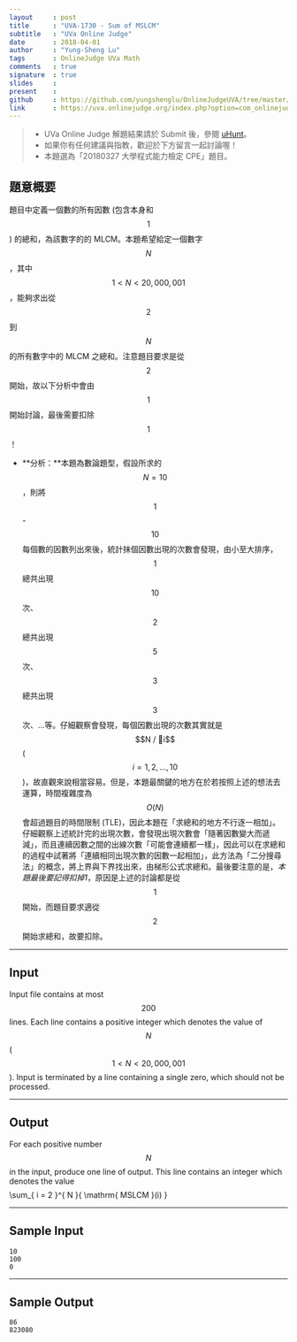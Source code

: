 ```yaml
---
layout     : post
title      : "UVA-1730 - Sum of MSLCM"
subtitle   : "UVa Online Judge"
date       : 2018-04-01
author     : "Yung-Sheng Lu"
tags       : OnlineJudge UVa Math
comments   : true
signature  : true
slides     : 
present    :
github     : https://github.com/yungshenglu/OnlineJudgeUVA/tree/master/UVA-1730
link       : https://uva.onlinejudge.org/index.php?option=com_onlinejudge&Itemid=8&page=show_problem&category=&problem=4926&mosmsg=Submission+received+with+ID+21077134
---
```


> * UVa Online Judge 解題結果請於 Submit 後，參閱 [uHunt](https://uhunt.onlinejudge.org/)。
> * 如果你有任何建議與指教，歡迎於下方留言一起討論喔！
> * 本題選為「20180327 大學程式能力檢定 CPE」題目。

## 題意概要

題目中定義一個數的所有因數 (包含本身和 $$1$$) 的總和，為該數字的的 MLCM。本題希望給定一個數字 $$N$$，其中 $$1 < N < 20,000,001$$，能夠求出從 $$2$$ 到 $$N$$ 的所有數字中的 MLCM 之總和。注意題目要求是從 $$2$$ 開始，故以下分析中會由 $$1$$ 開始討論，最後需要扣除 $$1$$！

* **分析：**本題為數論題型，假設所求的 $$N = 10$$，則將 $$1$$ - $$10$$ 每個數的因數列出來後，統計抹個因數出現的次數會發現，由小至大排序，$$1$$ 總共出現 $$10$$ 次、$$2$$ 總共出現 $$5$$ 次、$$3$$ 總共出現 $$3$$ 次、...等。仔細觀察會發現，每個因數出現的次數其實就是 $$N / i$$ ($$i = 1, 2, ..., 10$$)，故直觀來說相當容易。但是，本題最關鍵的地方在於若按照上述的想法去運算，時間複雜度為 $$O(N)$$ 會超過題目的時間限制 (TLE)，因此本題在「求總和的地方不行逐一相加」。仔細觀察上述統計完的出現次數，會發現出現次數會「隨著因數變大而遞減」，而且連續因數之間的出線次數「可能會連續都一樣」，因此可以在求總和的過程中試著將「連續相同出現次數的因數一起相加」，此方法為「二分搜尋法」的概念，將上界與下界找出來，由梯形公式求總和。最後要注意的是，*本題最後要記得扣掉1*，原因是上述的討論都是從 $$1$$ 開始，而題目要求適從 $$2$$ 開始求總和，故要扣除。

---
## Input

Input file contains at most $$200$$ lines. Each line contains a positive integer which denotes the value of $$N$$ ($$1 < N < 20,000,001$$). Input is terminated by a line containing a single zero, which should not be processed.

---
## Output

For each positive number $$N$$ in the input, produce one line of output. This line contains an integer which denotes the value 
$$$$
\sum_{ i = 2 }^{ N }{ \mathrm{ MSLCM }(i) } 
$$$$

---
## Sample Input

```
10
100
0
```

---
## Sample Output

```
86
823080
```